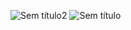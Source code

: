 ![Sem título2](https://github.com/DanilodRamos/agencia/assets/116719740/741fddb1-35e3-4956-a3ca-d66ebb0f2b64)
![Sem título](https://github.com/DanilodRamos/agencia/assets/116719740/c629245b-6f69-4187-9369-d9b4252896bf)
